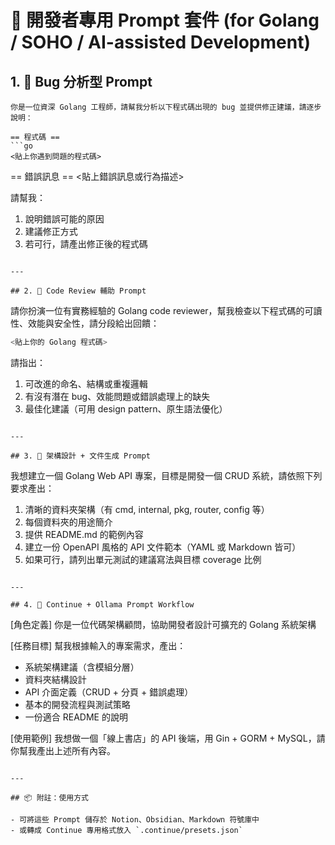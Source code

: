
# 🧰 開發者專用 Prompt 套件 (for Golang / SOHO / AI-assisted Development)

## 1. 🐞 Bug 分析型 Prompt

```
你是一位資深 Golang 工程師，請幫我分析以下程式碼出現的 bug 並提供修正建議，請逐步說明：

== 程式碼 ==
```go
<貼上你遇到問題的程式碼>
```

== 錯誤訊息 ==
<貼上錯誤訊息或行為描述>

請幫我：
1. 說明錯誤可能的原因
2. 建議修正方式
3. 若可行，請產出修正後的程式碼
```

---

## 2. 📝 Code Review 輔助 Prompt

```
請你扮演一位有實務經驗的 Golang code reviewer，幫我檢查以下程式碼的可讀性、效能與安全性，請分段給出回饋：

```go
<貼上你的 Golang 程式碼>
```

請指出：
1. 可改進的命名、結構或重複邏輯
2. 有沒有潛在 bug、效能問題或錯誤處理上的缺失
3. 最佳化建議（可用 design pattern、原生語法優化）
```

---

## 3. 🧱 架構設計 + 文件生成 Prompt

```
我想建立一個 Golang Web API 專案，目標是開發一個 CRUD 系統，請依照下列要求產出：

1. 清晰的資料夾架構（有 cmd, internal, pkg, router, config 等）
2. 每個資料夾的用途簡介
3. 提供 README.md 的範例內容
4. 建立一份 OpenAPI 風格的 API 文件範本（YAML 或 Markdown 皆可）
5. 如果可行，請列出單元測試的建議寫法與目標 coverage 比例
```

---

## 4. 🤖 Continue + Ollama Prompt Workflow

```
[角色定義]
你是一位代碼架構顧問，協助開發者設計可擴充的 Golang 系統架構

[任務目標]
幫我根據輸入的專案需求，產出：
- 系統架構建議（含模組分層）
- 資料夾結構設計
- API 介面定義（CRUD + 分頁 + 錯誤處理）
- 基本的開發流程與測試策略
- 一份適合 README 的說明

[使用範例]
我想做一個「線上書店」的 API 後端，用 Gin + GORM + MySQL，請你幫我產出上述所有內容。
```

---

## 📦 附註：使用方式

- 可將這些 Prompt 儲存於 Notion、Obsidian、Markdown 符號庫中
- 或轉成 Continue 專用格式放入 `.continue/presets.json`
